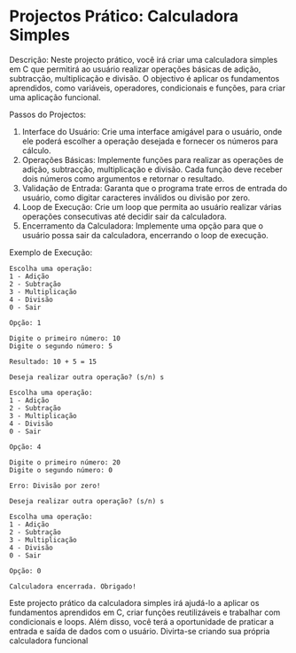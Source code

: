 # Projectos Prático: Calculadora Simples

Descrição:
Neste projecto prático, você irá criar uma calculadora simples em C que permitirá ao usuário realizar operações básicas de adição, subtracção, multiplicação e divisão. O objectivo é aplicar os fundamentos aprendidos, como variáveis, operadores, condicionais e funções, para criar uma aplicação funcional.

Passos do Projectos:

1. Interface do Usuário: Crie uma interface amigável para o usuário, onde ele poderá escolher a operação desejada e fornecer os números para cálculo.
2. Operações Básicas: Implemente funções para realizar as operações de adição, subtracção, multiplicação e divisão. Cada função deve receber dois números como argumentos e retornar o resultado.
3. Validação de Entrada: Garanta que o programa trate erros de entrada do usuário, como digitar caracteres inválidos ou divisão por zero.
4. Loop de Execução: Crie um loop que permita ao usuário realizar várias operações consecutivas até decidir sair da calculadora.
5. Encerramento da Calculadora: Implemente uma opção para que o usuário possa sair da calculadora, encerrando o loop de execução.

Exemplo de Execução:

```Bem-vindo(a)
Escolha uma operação:
1 - Adição
2 - Subtração
3 - Multiplicação
4 - Divisão
0 - Sair

Opção: 1

Digite o primeiro número: 10
Digite o segundo número: 5

Resultado: 10 + 5 = 15

Deseja realizar outra operação? (s/n) s

Escolha uma operação:
1 - Adição
2 - Subtração
3 - Multiplicação
4 - Divisão
0 - Sair

Opção: 4

Digite o primeiro número: 20
Digite o segundo número: 0

Erro: Divisão por zero!

Deseja realizar outra operação? (s/n) s

Escolha uma operação:
1 - Adição
2 - Subtração
3 - Multiplicação
4 - Divisão
0 - Sair

Opção: 0

Calculadora encerrada. Obrigado!
```

Este projecto prático da calculadora simples irá ajudá-lo a aplicar os fundamentos aprendidos em C, criar funções reutilizáveis e trabalhar com condicionais e loops. Além disso, você terá a oportunidade de praticar a entrada e saída de dados com o usuário. Divirta-se criando sua própria calculadora funcional
